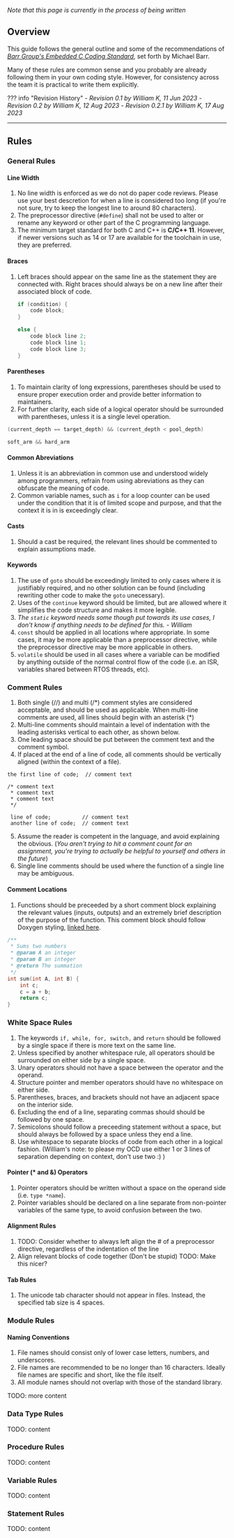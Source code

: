 
*Note that this page is currently in the process of being written*

## Overview
This guide follows the general outline and some of the recommendations of [*Barr Group's Embedded C Coding Standard*](https://barrgroup.com/embedded-systems/books/embedded-c-coding-standard), set forth by Michael Barr.

Many of these rules are common sense and you probably are already following them in your own coding style. However, for consistency across the team it is practical to write them explicitly.

??? info "Revision History"
    - *Revision 0.1 by William K, 11 Jun 2023*
    - *Revision 0.2 by William K, 12 Aug 2023*
    - *Revision 0.2.1 by William K, 17 Aug 2023*

---

## Rules

### General Rules
#### Line Width
1. No line width is enforced as we do not do paper code reviews. Please use your best descretion for when a line is considered too long (if you're not sure, try to keep the longest line to around 80 characters).
2. The preprocessor directive (```#define```) shall not be used to alter or rename any keyword or other part of the C programming language.
3. The minimum target standard for both C and C++ is **C/C++ 11**. However, if newer versions such as 14 or 17 are available for the toolchain in use, they are preferred.
   
#### Braces
1. Left braces should appear on the same line as the statement they are connected with. Right braces should always be on a new line after their associated block of code.
    ``` c title="Example"
    if (condition) {
        code block;
    }

    else {
        code block line 2;
        code block line 1;
        code block line 3;
    }
    ```

#### Parentheses
1. To maintain clarity of long expressions, parentheses should be used to ensure proper execution order and provide better information to maintainers.
2. For further clarity, each side of a logical operator should be surrounded with parentheses, unless it is a single level operation.
```c title="Example"
(current_depth == target_depth) && (current_depth < pool_depth)

soft_arm && hard_arm
```

#### Common Abreviations
1. Unless it is an abbreviation in common use and understood widely among programmers, refrain from using abreviations as they can obfuscate the meaning of code.
2. Common variable names, such as ```i``` for a loop counter can be used under the condition that it is of limited scope and purpose, and that the context it is in is exceedingly clear.

#### Casts
1. Should a cast be required, the relevant lines should be commented to explain assumptions made.

#### Keywords
1. The use of ```goto``` should be exceedingly limited to only cases where it is justifiably required, and no other solution can be found (including rewriting other code to make the ```goto``` unecessary).
2. Uses of the ```continue``` keyword should be limited, but are allowed where it simplifies the code structure and makes it more legible.
3. *The ```static``` keyword needs some though put towards its use cases, I don't know if anything needs to be defined for this. - William*
4. ```const``` should be applied in all locations where appropriate. In some cases, it may be more applicable than a preprocessor directive, while the preprocessor directive may be more applicable in others.
5. ```volatile``` should be used in all cases where a variable can be modified by anything outside of the normal control flow of the code (i.e. an ISR, variables shared between RTOS threads, etc).


### Comment Rules
1. Both single (//) and multi (/*) comment styles are considered acceptable, and should be used as applicable. When multi-line comments are used, all lines should begin with an asterisk (\*)
2. Multi-line comments should maintain a level of indentation with the leading asterisks vertical to each other, as shown below.
3. One leading space should be put between the comment text and the comment symbol.
4. If placed at the end of a line of code, all comments should be vertically aligned (within the context of a file).
```
the first line of code;  // comment text

/* comment text
 * comment text
 * comment text
 */

 line of code;          // comment text
 another line of code;  // comment text
```

5. Assume the reader is competent in the language, and avoid explaining the obvious. (*You aren't trying to hit a comment count for an assignment, you're trying to actually be helpful to yourself and others in the future*)
6. Single line comments should be used where the function of a single line may be ambiguous.

#### Comment Locations
1. Functions should be preceeded by a short comment block explaining the relevant values (inputs, outputs) and an extremely brief description of the purpose of the function. This comment block should follow Doxygen styling, [linked here](https://www.doxygen.nl/manual/docblocks.html). 

```c title="Example"
/**
 * Sums two numbers
 * @param A an integer
 * @param B an integer
 * @return The summation
 */
int sum(int A, int B) {
    int c;
    c = a + b;
    return c;
}
```

### White Space Rules
1. The keywords ```if, while, for, switch,``` and ```return``` should be followed by a single space if there is more text on the same line.
2. Unless specified by another whitespace rule, all operators should be surrounded on either side by a single space.
3. Unary operators should not have a space between the operator and the operand.
4. Structure pointer and member operators should have no whitespace on either side.
5. Parentheses, braces, and brackets should not have an adjacent space on the interior side.
6. Excluding the end of a line, separating commas should should be followed by one space.
7. Semicolons should follow a preceeding statement without a space, but should always be followed by a space unless they end a line.
8. Use whitespace to separate blocks of code from each other in a logical fashion. (William's note: to please my OCD use either 1 or 3 lines of separation depending on context, don't use two :) )

#### Pointer (* and &) Operators
1. Pointer operators should be written without a space on the operand side (i.e. ```type *name```).
2. Pointer variables should be declared on a line separate from non-pointer variables of the same type, to avoid confusion between the two.

#### Alignment Rules
1. TODO: Consider whether to always left align the # of a preprocessor directive, regardless of the indentation of the line
2. Align relevant blocks of code together (Don't be stupid) 
    TODO: Make this nicer?

#### Tab Rules
1. The unicode tab character should not appear in files. Instead, the specified tab size is 4 spaces.

### Module Rules
#### Naming Conventions
1. File names should consist only of lower case letters, numbers, and underscores.
2. File names are recommended to be no longer than 16 characters. Ideally file names are specific and short, like the file itself.
3. All module names should not overlap with those of the standard library.

TODO: more content

### Data Type Rules
TODO: content

### Procedure Rules
TODO: content

### Variable Rules
TODO: content

### Statement Rules
TODO: content